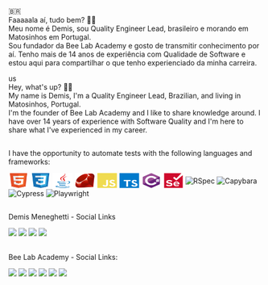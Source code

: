 <!---
demismeneghetti/demismeneghetti is a ✨ special ✨ repository because its `README.md` (this file) appears on your GitHub profile.
You can click the Preview link to take a look at your changes.
--->

🇧🇷 
<br>
Faaaaala aí, tudo bem? 👊🏻
<br>
Meu nome é Demis, sou Quality Engineer Lead, brasileiro e morando em Matosinhos em Portugal.
<br>
Sou fundador da Bee Lab Academy e gosto de transmitir conhecimento por aí. Tenho mais de 14 anos de experiência com Qualidade de Software e estou aqui para compartilhar o que tenho experienciado da minha carreira.

us
<br>
Hey, what's up? 👊🏻
<br>
My name is Demis, I'm a Quality Engineer Lead, Brazilian, and living in Matosinhos, Portugal.
<br>
I'm the founder of Bee Lab Academy and I like to share knowledge around. I have over 14 years of experience with Software Quality and I'm here to share what I've experienced in my career.

##
I have the opportunity to automate tests with the following languages and frameworks:

<div style="display: inline_block">
  <img align="center" alt="HTML" height="30" width="40" src="https://raw.githubusercontent.com/devicons/devicon/master/icons/html5/html5-original.svg">
  <img align="center" alt="CSS" height="30" width="40" src="https://raw.githubusercontent.com/devicons/devicon/master/icons/css3/css3-original.svg">
  <img align="center" alt="Java" height="30" width="40" src="https://raw.githubusercontent.com/devicons/devicon/master/icons/java/java-original.svg">
  <img align="center" alt="Ruby" height="30" width="40" src="https://raw.githubusercontent.com/devicons/devicon/master/icons/ruby/ruby-original.svg">
  <img align="center" alt="Js" height="30" width="40" src="https://raw.githubusercontent.com/devicons/devicon/master/icons/javascript/javascript-plain.svg">
  <img align="center" alt="Ts" height="30" width="40" src="https://raw.githubusercontent.com/devicons/devicon/master/icons/typescript/typescript-plain.svg">
  <img align="center" alt="Csharp" height="30" width="40" src="https://raw.githubusercontent.com/devicons/devicon/master/icons/csharp/csharp-original.svg">
  <img align="center" alt="Selenium" height="30" width="40" src="https://raw.githubusercontent.com/devicons/devicon/master/icons/selenium/selenium-original.svg">
  <img align="center" alt="RSpec" height="30" width="30" src="https://beelab.com.br/github/rspec.png">
  <img align="center" alt="Capybara" height="40" width="40" src="https://beelab.com.br/github/capybara.png">
  <img align="center" alt="Cypress" height="30" width="30" src="https://beelab.com.br/github/cypress.png">
  <img align="center" alt="Playwright" height="30" width="40" src="https://beelab.com.br/github/playwright.svg">
</div>

##

Demis Meneghetti - Social Links
<div> 
  <a href="https://www.youtube.com/demismeneghetti?sub_confirmation=1" target="_blank"><img src="https://img.shields.io/badge/YouTube-FF0000?style=for-the-badge&logo=youtube&logoColor=white" target="_blank"></a>
  <a href="https://instagram.com/demismeneghetti" target="_blank"><img src="https://img.shields.io/badge/-Instagram-%23E4405F?style=for-the-badge&logo=instagram&logoColor=white" target="_blank"></a>
  <a href="https://www.linkedin.com/in/demismeneghetti" target="_blank"><img src="https://img.shields.io/badge/-LinkedIn-%230077B5?style=for-the-badge&logo=linkedin&logoColor=white" target="_blank"></a> 
  <a href = "mailto:demis@beelab.com.br"><img src="https://img.shields.io/badge/-Gmail-%23333?style=for-the-badge&logo=gmail&logoColor=white" target="_blank"></a>
</div>

##

Bee Lab Academy - Social Links:
<div> 
  <a href="https://www.youtube.com/c/beelabacademy?sub_confirmation=1" target="_blank"><img src="https://img.shields.io/badge/YouTube-FF0000?style=for-the-badge&logo=youtube&logoColor=white" target="_blank"></a>
  <a href="https://instagram.com/beelabacademy" target="_blank"><img src="https://img.shields.io/badge/-Instagram-%23E4405F?style=for-the-badge&logo=instagram&logoColor=white" target="_blank"></a>
 	<a href="https://www.twitch.tv/beelabacademy" target="_blank"><img src="https://img.shields.io/badge/Twitch-9146FF?style=for-the-badge&logo=twitch&logoColor=white" target="_blank"></a>
  <a href="https://beelab.com.br/discord" target="_blank"><img src="https://img.shields.io/badge/Discord-7289DA?style=for-the-badge&logo=discord&logoColor=white" target="_blank"></a> 
  <a href="https://www.linkedin.com/company/beelabacademy" target="_blank"><img src="https://img.shields.io/badge/-LinkedIn-%230077B5?style=for-the-badge&logo=linkedin&logoColor=white" target="_blank"></a> 
  <a href = "mailto:contato@beelab.com.br"><img src="https://img.shields.io/badge/-Gmail-%23333?style=for-the-badge&logo=gmail&logoColor=white" target="_blank"></a>
</div>
